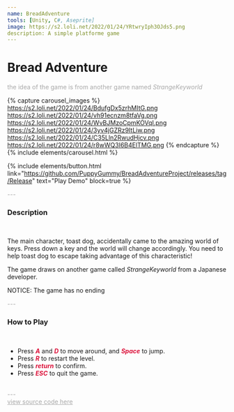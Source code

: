 ```yaml
---
name: BreadAdventure
tools: [Unity, C#, Aseprite]
image: https://s2.loli.net/2022/01/24/YRtwryIph3OJds5.png
description: A simple platforme game
---
```


# Bread Adventure

<p style="color:DarkGrey">
the idea of the game is from another game named <i>StrangeKeyworld</i>
</p>

{% capture carousel_images %}
https://s2.loli.net/2022/01/24/BdufgDx5zrhMItG.png
https://s2.loli.net/2022/01/24/vh91ecnzm8tfaVg.png
https://s2.loli.net/2022/01/24/WvBJMzoCpmKOVqI.png
https://s2.loli.net/2022/01/24/3yv4jGZRz9ItLiw.png
https://s2.loli.net/2022/01/24/C35Lln2RwudHjcv.png
https://s2.loli.net/2022/01/24/r8wWQ3I6B4ElTMG.png
{% endcapture %}
{% include elements/carousel.html %}

{% include elements/button.html link="https://github.com/PuppyGummy/BreadAdventureProject/releases/tag/Release" text="Play Demo" block=true %}

<p class="text-center" style="color:DarkGrey">
---
</p>

<h3 class="text-center"> 
Description
</h3>
<br>

The main character, toast dog, accidentally came to the amazing world of keys. Press down a key and the world will change accordingly. You need to help toast dog to escape taking advantage of this characteristic!

The game draws on another game called <i>StrangeKeyworld</i> from a Japanese developer.

NOTICE: The game has no ending 

<p class="text-center" style="color:DarkGrey">
---
</p>

<h3 class="text-center"> 
How to Play
</h3>
<br>
 
+ Press <font color=Crimson><b><i>A</i></b></font> and <font color=Crimson><b><i>D</i></b></font> to move around, and <font color=Crimson><b><i>Space</i></b></font> to jump.
+ Press <font color=Crimson><b><i>R</i></b></font> to restart the level. 
+ Press <font color=Crimson><b><i>return</i></b></font> to confirm. 
+ Press <font color=Crimson><b><i>ESC</i></b></font> to quit the game.

<div class="text-center" style="color:DarkGrey">
<br>
---
</div>
<div class="text-center">
<a style="color:DarkGrey" href="https://github.com/PuppyGummy/BreadAdventureProject">
view source code here
</a>
</div>